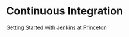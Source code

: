 # Continuous Integration

[Getting Started with Jenkins at Princeton](https://github.com/PrincetonUniversity/jenkins-getting-started)
